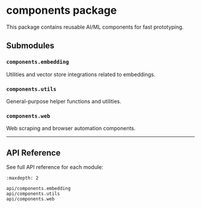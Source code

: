# components package

This package contains reusable AI/ML components for fast prototyping.

## Submodules

### `components.embedding`
Utilities and vector store integrations related to embeddings.

### `components.utils`
General-purpose helper functions and utilities.

### `components.web`
Web scraping and browser automation components.

---

## API Reference

See full API reference for each module:

```{toctree}
:maxdepth: 2

api/components.embedding
api/components.utils
api/components.web
